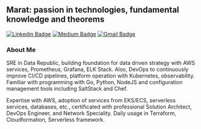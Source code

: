 ## Marat: passion in technologies, fundamental knowledge and theorems

[![Linkedin Badge](https://img.shields.io/badge/-marat-blue?style=flat&logo=Linkedin&logoColor=white&link=https://www.linkedin.com/in/maratyz/)](https://www.linkedin.com/in/maratyz/)
[![Medium Badge](https://img.shields.io/badge/-@yenzhit-000000?style=flat&labelColor=000000&logo=Medium&link=https://medium.com/@yenzhit)](https://medium.com/@yenzhit)
[![Gmail Badge](https://img.shields.io/badge/-yenzhi-c14438?style=flat&logo=Gmail&logoColor=white&link=mailto:yenzhi@gmail.com)](mailto:yenzhi@gmail.com)

### About Me
SRE in Data Republic, building foundation for data driven strategy with AWS services, Prometheus, Grafana, ELK Stack. 
Also, DevOps to continuously improve CI/CD pipelines, platform operation with Kubernetes, observability. Familiar with
programming with Go, Python, NodeJS and configuration management tools including SaltStack and Chef.

Expertise with AWS, adoption of services from EKS/ECS, serverless services, databases, etc., certificated with 
professional Solution Architect, DevOps Engineer, and Network Speciality. Daily usage in Terraform, Cloudformation, 
Serverless framework. 